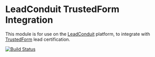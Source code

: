 # LeadConduit TrustedForm Integration

This module is for use on the [LeadConduit](http://activeprospect.com/products/leadconduit/) platform, to integrate with [TrustedForm](http://activeprospect.com/products/trustedform/) lead certification.

[![Build Status](https://travis-ci.org/activeprospect/leadconduit-integration-trustedform.svg?branch=master)](https://travis-ci.org/activeprospect/leadconduit-integration-trustedform)
